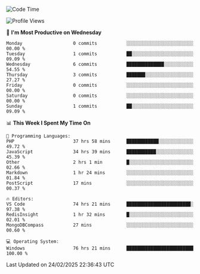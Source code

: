 <!--START_SECTION:waka-->
![Code Time](http://img.shields.io/badge/Code%20Time-4%2C192%20hrs%204%20mins-blue)

![Profile Views](http://img.shields.io/badge/Profile%20Views-0-blue)

📅 **I'm Most Productive on Wednesday** 

```text
Monday                   0 commits           ░░░░░░░░░░░░░░░░░░░░░░░░░   00.00 % 
Tuesday                  1 commits           ██░░░░░░░░░░░░░░░░░░░░░░░   09.09 % 
Wednesday                6 commits           ██████████████░░░░░░░░░░░   54.55 % 
Thursday                 3 commits           ███████░░░░░░░░░░░░░░░░░░   27.27 % 
Friday                   0 commits           ░░░░░░░░░░░░░░░░░░░░░░░░░   00.00 % 
Saturday                 0 commits           ░░░░░░░░░░░░░░░░░░░░░░░░░   00.00 % 
Sunday                   1 commits           ██░░░░░░░░░░░░░░░░░░░░░░░   09.09 % 
```


📊 **This Week I Spent My Time On** 

```text
💬 Programming Languages: 
PHP                      37 hrs 58 mins      ████████████░░░░░░░░░░░░░   49.72 % 
JavaScript               34 hrs 39 mins      ███████████░░░░░░░░░░░░░░   45.39 % 
Other                    2 hrs 1 min         █░░░░░░░░░░░░░░░░░░░░░░░░   02.66 % 
Markdown                 1 hr 24 mins        ░░░░░░░░░░░░░░░░░░░░░░░░░   01.84 % 
PostScript               17 mins             ░░░░░░░░░░░░░░░░░░░░░░░░░   00.37 % 

🔥 Editors: 
VS Code                  74 hrs 21 mins      ████████████████████████░   97.38 % 
RedisInsight             1 hr 32 mins        █░░░░░░░░░░░░░░░░░░░░░░░░   02.01 % 
MongoDBCompass           27 mins             ░░░░░░░░░░░░░░░░░░░░░░░░░   00.60 % 

💻 Operating System: 
Windows                  76 hrs 21 mins      █████████████████████████   100.00 % 
```


 Last Updated on 24/02/2025 22:36:43 UTC
<!--END_SECTION:waka-->
